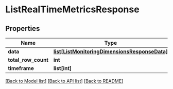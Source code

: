 # ListRealTimeMetricsResponse

## Properties
Name | Type | Description | Notes
------------ | ------------- | ------------- | -------------
**data** | [**list[ListMonitoringDimensionsResponseData]**](ListMonitoringDimensionsResponseData.md) |  | [optional]
**total_row_count** | **int** |  | [optional]
**timeframe** | **list[int]** |  | [optional]

[[Back to Model list]](../README.md#documentation-for-models) [[Back to API list]](../README.md#documentation-for-api-endpoints) [[Back to README]](../README.md)


